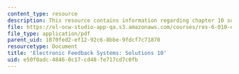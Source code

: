 ```yaml
---
content_type: resource
description: This resource contains information regarding chapter 10 solutions.
file: https://ol-ocw-studio-app-qa.s3.amazonaws.com/courses/res-6-010-electronic-feedback-systems-spring-2013/e50f0adc48460c17cd48fe717cd7c0fb_MITRES_6-010S13_sol10.pdf
file_type: application/pdf
parent_uid: 1870fed2-ef12-92c6-8bbe-9fdcf7c71870
resourcetype: Document
title: 'Electronic Feedback Systems: Solutions 10'
uid: e50f0adc-4846-0c17-cd48-fe717cd7c0fb
---
```

